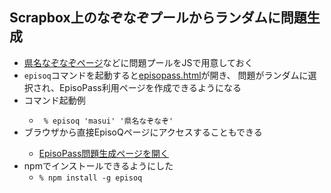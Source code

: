 <h2>Scrapbox上のなぞなぞプールからランダムに問題生成</h2>

<ul>
  <li><a href="https://scrapbox.io/masui/%E7%9C%8C%E5%90%8D%E3%81%AA%E3%81%9E%E3%81%AA%E3%81%9E">県名なぞなぞページ</a>などに問題プールをJSで用意しておく</li>
  <li><code>episoq</code>コマンドを起動すると<a href="http://EpisoPass.com/episopass.html">episopass.html</a>が開き、
    問題がランダムに選択され、EpisoPass利用ページを作成できるようになる </li>
  <li>コマンド起動例</li>
  <ul>
    <li> <code> % episoq 'masui' '県名なぞなぞ'</code> </li>
  </ul>
  <li>ブラウザから直接EpisoQページにアクセスすることもできる</li>
  <ul>
    <li><a href="https://masui.github.io/EpisoQ/?qa=https://scrapbox.io/api/code/masui/県名なぞなぞ/episopass.js">EpisoPass問題生成ページを開く</a></li>
  </ul>
  <li>npmでインストールできるようにした
  <ul>
    <li><code>% npm install -g episoq</code></li>
  </ul>
</ul>

